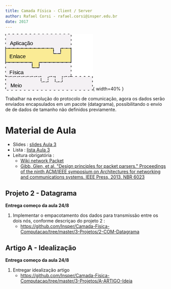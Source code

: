 ```yaml
---
title: Camada Física - Client / Server 
author: Rafael Corsi - rafael.corsi@insper.edu.br
date: 2017
---
```



![Camada Atual](doc/etapaAtualPilhaEnlace.png){ width=40% }

Trabalhar na evolução do protocolo de comunicação, agora os dados serão enviados encapsulados em um pacote (datagrama), possibilitando o envio de de dados de tamanho não definidos previamente.

# Material de Aula
- Slides : [slides Aula 3](https://github.com/Insper/Camada-Fisica-Computacao/blob/master/2-Aulas/3-Datagrama/3-Slides-Datagrama.pdf)
- Lista : [lista Aula 3](https://github.com/Insper/Camada-Fisica-Computacao/blob/master/2-Aulas/3-Datagrama/3-Lista-Datagrama.pdf)
- Leitura obrigatória :
    - [Wiki network Packet](https://en.wikipedia.org/wiki/Network_packet)
    - [Gibb, Glen, et al. "Design principles for packet parsers." Proceedings of the ninth ACM/IEEE symposium on Architectures for networking and communications systems. IEEE Press, 2013. NBR 6023 ](https://github.com/Insper/Camada-Fisica-Computacao/blob/master/2-Aulas/3-Datagrama/3-Artigo-2013-Gibb-Glen-et-al.pdf)
    
## Projeto 2 - Datagrama
**Entrega começo da aula 24/8**

1. Implementar o empacotamento dos dados para transmissão entre os dois nós, conforme descriçao do projeto 2 :
    - https://github.com/Insper/Camada-Fisica-Computacao/tree/master/3-Projetos/2-COM-Datagrama

## Artigo A - Idealização 
**Entrega começo da aula 24/8**

1. Entregar idealização artigo 
    - https://github.com/Insper/Camada-Fisica-Computacao/tree/master/3-Projetos/A-ARTIGO-Ideia
